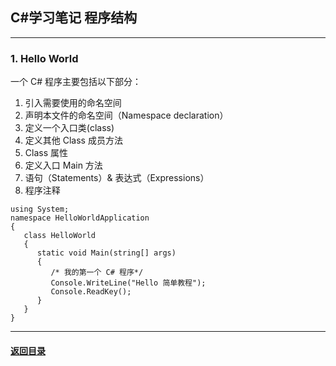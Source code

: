## C#学习笔记 程序结构

---

### 1. Hello World

一个 C# 程序主要包括以下部分：

1. 引入需要使用的命名空间
2. 声明本文件的命名空间（Namespace declaration）
3. 定义一个入口类(class)
4. 定义其他 Class 成员方法
5. Class 属性
6. 定义入口 Main 方法
7. 语句（Statements）& 表达式（Expressions）
8. 程序注释

```
using System;
namespace HelloWorldApplication
{
   class HelloWorld
   {
      static void Main(string[] args)
      {
         /* 我的第一个 C# 程序*/
         Console.WriteLine("Hello 简单教程");
         Console.ReadKey();
      }
   }
}
```





---

#### [返回目录](./)